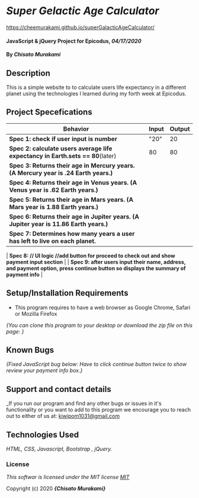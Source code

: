 # _Super Gelactic Age Calculator_

https://cheemurakami.github.io/superGalacticAgeCalculator/

#### JavaScript & jQuery Project for Epicodus, _04/17/2020_

#### By _**Chisato Murakami**_

## Description
This is a simple website to to calculate users life expectancy in a different planet using the technologies I learned during my forth week at Epicodus.

## Project Specefications

|  Behavior                 |  Input  | Output
|---------------------------|---------|-------
| **Spec 1: check if user input is number**| "20"| 20
| **Spec 2: calculate users average life expectancy in Earth.sets == 80**(later)| 80 | 80
| **Spec 3: Returns their age in Mercury years. (A Mercury year is .24 Earth years.)** | |
| **Spec 4: Returns their age in Venus years. (A Venus year is .62 Earth years.)** | |
| **Spec 5: Returns their age in Mars years. (A Mars year is 1.88 Earth years.)** | |
| **Spec 6: Returns their age in Jupiter years. (A Jupiter year is 11.86 Earth years.)**  | |
| **Spec 7: Determines how many years a user has left to live on each planet.**    |

| **Spec 8: // UI logic //add button for proceed to check out and show payment input section**    |
| **Spec 9: after users input their name, address, and payment option, press continue button so displays the summary of payment info**    |


## Setup/Installation Requirements

* This program requires to have a web browser as Google Chrome, Safari or Mozilla Firefox

_{You can clone this program to your desktop or download the zip file on this page: }_

## Known Bugs

_{Fixed JavaScript bug below:
  Have to click continue button twice to show review your payment info box.}_

## Support and contact details

_If you run our program and find any other bugs or issues in it's functionality or you want to add to this program we encourage you to reach out to either of us at: kiwipom1031@gmail.com

## Technologies Used

_HTML, CSS, Javascript, Bootstrap , jQuery._

### License

*This softwar is licensed under the MIT license [MIT](https://en.wikipedia.org/wiki/MIT_License)*

Copyright (c) 2020 **_{Chisato Murakami}_**
